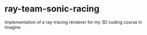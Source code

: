 # ray-team-sonic-racing
Implementation of a ray-tracing renderer for my 3D coding course in Imagine
